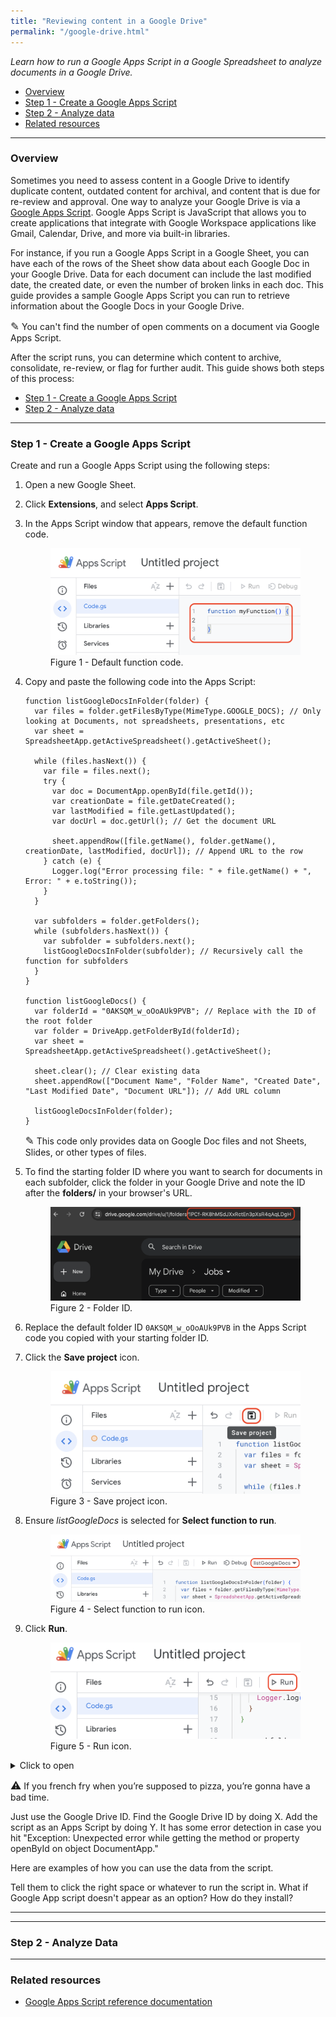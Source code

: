 ```yaml
---
title: "Reviewing content in a Google Drive"
permalink: "/google-drive.html"
---
```


*Learn how to run a Google Apps Script in a Google Spreadsheet to analyze documents in a Google Drive.*

- [Overview](#overview)
- [Step 1 - Create a Google Apps Script](#step-1---create-a-google-apps-script)
- [Step 2 - Analyze data](#step-2---analyze-data)
- [Related resources](#related-resources)

---

### Overview

Sometimes you need to assess content in a Google Drive to identify duplicate content, outdated content for archival, and content that is due for re-review and approval. One way to analyze your Google Drive is via a [Google Apps Script](https://developers.google.com/apps-script/reference). Google Apps Script is JavaScript that allows you to create applications that integrate with Google Workspace applications like Gmail, Calendar, Drive, and more via built-in libraries. 

For instance, if you run a Google Apps Script in a Google Sheet, you can have each of the rows of the Sheet show data about each Google Doc in your Google Drive. Data for each document can include the last modified date, the created date, or even the number of broken links in each doc. This guide provides a sample Google Apps Script you can run to retrieve information about the Google Docs in your Google Drive.

<div class="alert-cyan">
  <p><span style="font-size:larger;">✎</span>
  You can't find the number of open comments on a document via Google Apps Script.</p>
</div>
 
After the script runs, you can determine which content to archive, consolidate, re-review, or flag for further audit. This guide shows both steps of this process:

- [Step 1 - Create a Google Apps Script](#step-1---create-a-google-apps-script)
- [Step 2 - Analyze data](#step-2---analyze-data)

---

### Step 1 - Create a Google Apps Script

Create and run a Google Apps Script using the following steps:

1. Open a new Google Sheet.
2. Click **Extensions**, and select **Apps Script**.
3. In the Apps Script window that appears, remove the default function code.

    <figure>
        <img src="/assets/images/delete-default-code.png" class="image-border-medium" alt="Location of the default function code to delete.">
        <figcaption>Figure 1 - Default function code.</figcaption>
    </figure>

4. Copy and paste the following code into the Apps Script:

    ```
    function listGoogleDocsInFolder(folder) {
      var files = folder.getFilesByType(MimeType.GOOGLE_DOCS); // Only looking at Documents, not spreadsheets, presentations, etc
      var sheet = SpreadsheetApp.getActiveSpreadsheet().getActiveSheet();
  
      while (files.hasNext()) {
        var file = files.next();
        try {
          var doc = DocumentApp.openById(file.getId());
          var creationDate = file.getDateCreated();
          var lastModified = file.getLastUpdated();
          var docUrl = doc.getUrl(); // Get the document URL

          sheet.appendRow([file.getName(), folder.getName(), creationDate, lastModified, docUrl]); // Append URL to the row
        } catch (e) {
          Logger.log("Error processing file: " + file.getName() + ", Error: " + e.toString());
        }
      }

      var subfolders = folder.getFolders();
      while (subfolders.hasNext()) {
        var subfolder = subfolders.next();
        listGoogleDocsInFolder(subfolder); // Recursively call the function for subfolders
      }
    }

    function listGoogleDocs() {
      var folderId = "0AKSQM_w_oOoAUk9PVB"; // Replace with the ID of the root folder
      var folder = DriveApp.getFolderById(folderId);
      var sheet = SpreadsheetApp.getActiveSpreadsheet().getActiveSheet();
  
      sheet.clear(); // Clear existing data
      sheet.appendRow(["Document Name", "Folder Name", "Created Date", "Last Modified Date", "Document URL"]); // Add URL column
  
      listGoogleDocsInFolder(folder);
    }
    ```

    <div class="alert-cyan">
      <p><span style="font-size:larger;">✎</span>
      This code only provides data on Google Doc files and not Sheets, Slides, or other types of files.</p>
    </div>

5. To find the starting folder ID where you want to search for documents in each subfolder, click the folder in your Google Drive and note the ID after the **folders/** in your browser's URL.

    <figure>
      <img src="/assets/images/find-folder-id.png" class="image-border-medium" alt="Location of the folder ID.">
      <figcaption>Figure 2 - Folder ID.</figcaption>
    </figure>

6. Replace the default folder ID `0AKSQM_w_oOoAUk9PVB` in the Apps Script code you copied with your starting folder ID.

7. Click the **Save project** icon.

    <figure>
      <img src="/assets/images/save-project-icon.png" class="image-border-medium" alt="Location of the Save project icon.">
      <figcaption>Figure 3 - Save project icon.</figcaption>
    </figure>

8. Ensure *listGoogleDocs* is selected for **Select function to run**.

    <figure>
      <img src="/assets/images/function-to-run.png" class="image-border-medium" alt="Location of the Select function to run icon.">
      <figcaption>Figure 4 - Select function to run icon.</figcaption>
    </figure>

9. Click **Run**.

    <figure>
      <img src="/assets/images/run-icon.png" class="image-border-medium" alt="Location of the Run icon.">
      <figcaption>Figure 5 - Run icon.</figcaption>
    </figure>

<details>
<summary>Click to open</summary>
<p>If your browser supports this element, it should allow you to expand and collapse these details.</p></details>

<div class="alert-orange">
  <p><span style="font-size:larger;">⚠</span>
If you french fry when you’re supposed to pizza, you’re gonna have a bad time.</p>
</div>

Just use the Google Drive ID. Find the Google Drive ID by doing X. Add the script as an Apps Script by doing Y. It has some error detection in case you hit "Exception: Unexpected error while getting the method or property openById on object DocumentApp."

Here are examples of how you can use the data from the script.

Tell them to click the right space or whatever to run the script in. What if Google App script doesn't appear as an option? How do they install?

---



---

### Step 2 - Analyze Data

---

### Related resources

- [Google Apps Script reference documentation]()
